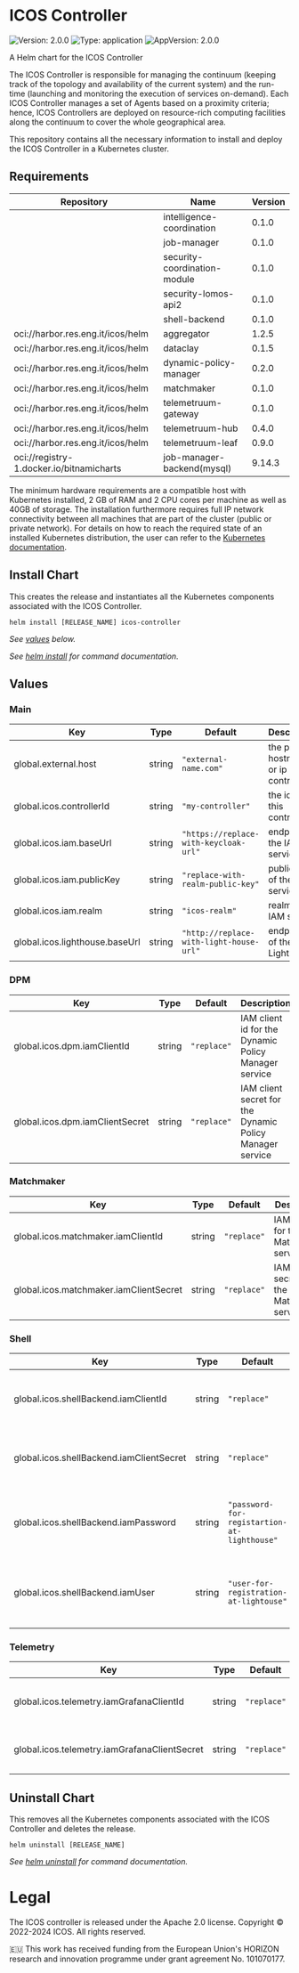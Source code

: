 # ICOS Controller

![Version: 2.0.0](https://img.shields.io/badge/Version-2.0.0-informational?style=flat-square) ![Type: application](https://img.shields.io/badge/Type-application-informational?style=flat-square) ![AppVersion: 2.0.0](https://img.shields.io/badge/AppVersion-2.0.0-informational?style=flat-square)

A Helm chart for the ICOS Controller

The ICOS Controller is responsible for managing the continuum (keeping track of the topology and availability of the current system) and the run-time (launching and monitoring the execution of services on-demand). Each ICOS Controller manages a set of Agents based on a proximity criteria; hence, ICOS Controllers are deployed on resource-rich computing facilities along the continuum to cover the whole geographical area.

This repository contains all the necessary information to install and deploy the ICOS Controller in a Kubernetes cluster.

## Requirements

| Repository | Name | Version |
|------------|------|---------|
|  | intelligence-coordination | 0.1.0 |
|  | job-manager | 0.1.0 |
|  | security-coordination-module | 0.1.0 |
|  | security-lomos-api2 | 0.1.0 |
|  | shell-backend | 0.1.0 |
| oci://harbor.res.eng.it/icos/helm | aggregator | 1.2.5 |
| oci://harbor.res.eng.it/icos/helm | dataclay | 0.1.5 |
| oci://harbor.res.eng.it/icos/helm | dynamic-policy-manager | 0.2.0 |
| oci://harbor.res.eng.it/icos/helm | matchmaker | 0.1.0 |
| oci://harbor.res.eng.it/icos/helm | telemetruum-gateway | 0.1.0 |
| oci://harbor.res.eng.it/icos/helm | telemetruum-hub | 0.4.0 |
| oci://harbor.res.eng.it/icos/helm | telemetruum-leaf | 0.9.0 |
| oci://registry-1.docker.io/bitnamicharts | job-manager-backend(mysql) | 9.14.3 |

The minimum hardware requirements are a compatible host with Kubernetes installed, 2 GB of RAM and 2 CPU cores per machine as well as 40GB of storage. The installation furthermore requires full IP network connectivity between all machines that are part of the cluster (public or private network). For details on how to reach the required state of an installed Kubernetes distribution, the user can refer to the [Kubernetes documentation](https://kubernetes.io/docs/setup/production-environment/tools/kubeadm/install-kubeadm/).

## Install Chart
This creates the release and instantiates all the Kubernetes components associated with the ICOS Controller.
```console
helm install [RELEASE_NAME] icos-controller
```

_See [values](#Values) below._

_See [helm install](https://helm.sh/docs/helm/helm_install/) for command documentation._

## Values

### Main

| Key | Type | Default | Description |
|-----|------|---------|-------------|
| global.external.host | string | `"external-name.com"` | the public hostname or ip of this controller |
| global.icos.controllerId | string | `"my-controller"` | the id of this controller |
| global.icos.iam.baseUrl | string | `"https://replace-with-keycloak-url"` | endpoint of the IAM service |
| global.icos.iam.publicKey | string | `"replace-with-realm-public-key"` | public key of the IAM service |
| global.icos.iam.realm | string | `"icos-realm"` | realm of the IAM service |
| global.icos.lighthouse.baseUrl | string | `"http://replace-with-light-house-url"` | endponint of the Lighthouse |

### DPM

| Key | Type | Default | Description |
|-----|------|---------|-------------|
| global.icos.dpm.iamClientId | string | `"replace"` | IAM client id for the Dynamic Policy Manager service |
| global.icos.dpm.iamClientSecret | string | `"replace"` | IAM client secret for the Dynamic Policy Manager service |

### Matchmaker

| Key | Type | Default | Description |
|-----|------|---------|-------------|
| global.icos.matchmaker.iamClientId | string | `"replace"` | IAM client id for the Matchmaker service |
| global.icos.matchmaker.iamClientSecret | string | `"replace"` | IAM client secret for the Matchmaker service |

### Shell

| Key | Type | Default | Description |
|-----|------|---------|-------------|
| global.icos.shellBackend.iamClientId | string | `"replace"` | IAM client id for the Shell Backend service |
| global.icos.shellBackend.iamClientSecret | string | `"replace"` | IAM client secret for the Shell Backend service |
| global.icos.shellBackend.iamPassword | string | `"password-for-registartion-at-lighthouse"` | IAM password for the Shell Backend service |
| global.icos.shellBackend.iamUser | string | `"user-for-registration-at-lightouse"` | IAM username for the Shell Backend service |

### Telemetry

| Key | Type | Default | Description |
|-----|------|---------|-------------|
| global.icos.telemetry.iamGrafanaClientId | string | `"replace"` | IAM client id for the Grafana service |
| global.icos.telemetry.iamGrafanaClientSecret | string | `"replace"` | IAM client secret for the Grafana service |

## Uninstall Chart
This removes all the Kubernetes components associated with the ICOS Controller and deletes the release.
```console
helm uninstall [RELEASE_NAME]
```
_See [helm uninstall](https://helm.sh/docs/helm/helm_uninstall/) for command documentation._

# Legal
The ICOS controller is released under the Apache 2.0 license.
Copyright © 2022-2024 ICOS. All rights reserved.

🇪🇺 This work has received funding from the European Union's HORIZON research and innovation programme under grant agreement No. 101070177.